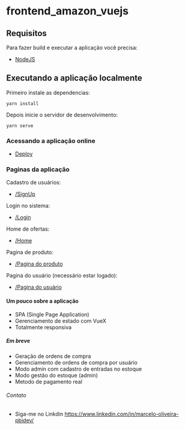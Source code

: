 # frontend_amazon_vuejs

## Requisitos

Para fazer build e executar a aplicação você precisa:

- [NodeJS](https://nodejs.org/en/download/)

## Executando a aplicação localmente

Primeiro instale as dependencias:

```shell
yarn install
```

Depois inicie o servidor de desenvolvimento:

```shell
yarn serve
```
### Acessando a aplicação online

- [Deploy](https://amazon-clone-vuejs.netlify.app/)

### Paginas da aplicação

Cadastro de usuários:
- [/SignUp](https://amazon-clone-vuejs.netlify.app/signup)

Login no sistema:
- [/Login](https://amazon-clone-vuejs.netlify.app/login)

Home de ofertas:
- [/Home](https://amazon-clone-vuejs.netlify.app/)

Pagina de produto:
- [/Pagina do produto](https://amazon-clone-vuejs.netlify.app/buy-product/2)

Pagina do usuário (necessário estar logado):
- [/Pagina do usuário](https://amazon-clone-vuejs.netlify.app/profile/x)

#### Um pouco sobre a aplicação

- SPA (Single Page Application)
- Gerenciamento de estado com VueX
- Totalmente responsiva

##### Em breve

- Geração de ordens de compra
- Gerenciamento de ordens de compra por usuário
- Modo admin com cadastro de entradas no estoque
- Modo gestão do estoque (admin)
- Metodo de pagamento real

###### Contato

- Siga-me no Linkdin https://www.linkedin.com/in/marcelo-oliveira-pbidev/
